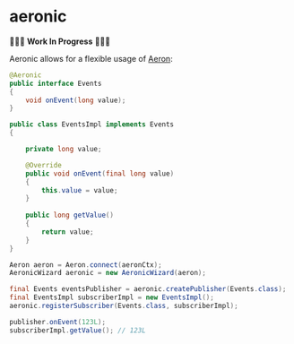# aeronic

🚧🚧🚧 **Work In Progress** 🚧🚧🚧

Aeronic allows for a flexible usage of [Aeron](https://github.com/real-logic/simple-binary-encoding):

```java
@Aeronic
public interface Events
{
    void onEvent(long value);
}

public class EventsImpl implements Events
{

    private long value;

    @Override
    public void onEvent(final long value)
    {
        this.value = value;
    }
    
    public long getValue()
    {
        return value;
    }
}

Aeron aeron = Aeron.connect(aeronCtx);
AeronicWizard aeronic = new AeronicWizard(aeron);

final Events eventsPublisher = aeronic.createPublisher(Events.class);
final EventsImpl subscriberImpl = new EventsImpl();
aeronic.registerSubscriber(Events.class, subscriberImpl);

publisher.onEvent(123L);
subscriberImpl.getValue(); // 123L
```
